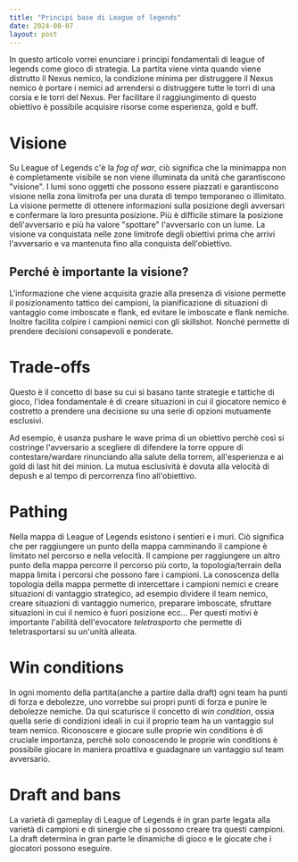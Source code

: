 ```yaml
---
title: "Principi base di League of legends"
date: 2024-08-07
layout: post
---
```


In questo articolo vorrei enunciare i principi fondamentali di league of legends come gioco di strategia. La partita viene vinta quando viene distrutto il Nexus nemico, la condizione minima per distruggere il Nexus nemico è portare i nemici ad arrendersi o distruggere tutte le torri di una corsia e le torri del Nexus. Per facilitare il raggiungimento di questo obiettivo è possibile acquisire risorse come esperienza, gold e buff.

# Visione

Su League of Legends c'è la *fog of war*, ciò significa che la minimappa non è completamente visibile se non viene illuminata da unità che garantiscono "visione". I lumi sono oggetti che possono essere piazzati e garantiscono visione nella zona limitrofa per una durata di tempo temporaneo o illimitato. La visione permette di ottenere informazioni sulla posizione degli avversari e confermare la loro presunta posizione. Più è difficile stimare la posizione dell'avversario e più ha valore "spottare" l'avversario con un lume.
La visione va conquistata nelle zone limitrofe degli obiettivi prima che arrivi l'avversario e va mantenuta fino alla conquista dell'obiettivo.

## Perché è importante la visione?

L'informazione che viene acquisita grazie alla presenza di visione permette il posizionamento tattico dei campioni, la pianificazione di situazioni di vantaggio come imboscate e flank, ed evitare le imboscate e flank nemiche. Inoltre facilita colpire i campioni nemici con gli skillshot. Nonché permette di prendere decisioni consapevoli e ponderate.

# Trade-offs

Questo è il concetto di base su cui si basano tante strategie e tattiche di gioco, l'idea fondamentale è di creare situazioni in cui il giocatore nemico è costretto a prendere una decisione su una serie di opzioni mutuamente esclusivi.

Ad esempio, è usanza pushare le wave prima di un obiettivo perchè così si costringe l'avversario a scegliere di difendere la torre oppure di contestare/wardare rinunciando alla salute della torrem, all'esperienza e ai gold di last hit dei minion. La mutua esclusività è dovuta alla velocità di depush e al tempo di percorrenza fino all'obiettivo.

# Pathing

Nella mappa di League of Legends esistono i sentieri e i muri. Ciò significa che per raggiungere un punto della mappa camminando il campione è limitato nel percorso e nella velocità. Il campione per raggiungere un altro punto della mappa percorre il percorso più corto, la topologia/terrain della mappa limita i percorsi che possono fare i campioni. La conoscenza della topologia della mappa permette di intercettare i campioni nemici e creare situazioni di vantaggio strategico, ad esempio dividere il team nemico, creare situazioni di vantaggio numerico, preparare imboscate, sfruttare situazioni in cui il nemico è fuori posizione ecc...
Per questi motivi è importante l'abilità dell'evocatore *teletrasporto* che permette di teletrasportarsi su un'unità alleata.

# Win conditions

In ogni momento della partita(anche a partire dalla draft) ogni team ha punti di forza e debolezze, uno vorrebbe sui propri punti di forza e punire le debolezze nemiche. Da qui scaturisce il concetto di *win condition*, ossia quella serie di condizioni ideali in cui il proprio team ha un vantaggio sul team nemico. Riconoscere e giocare sulle proprie win conditions è di cruciale importanza, perchè solo conoscendo le proprie win conditions è possibile giocare in maniera proattiva e guadagnare un vantaggio sul team avversario.

# Draft and bans

La varietà di gameplay di League of Legends è in gran parte legata alla varietà di campioni e di sinergie che si possono creare tra questi campioni. La draft determina in gran parte le dinamiche di gioco e le giocate che i giocatori possono eseguire.
